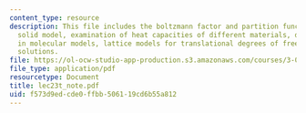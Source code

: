 ```yaml
---
content_type: resource
description: This file includes the boltzmann factor and partition function, the Debye
  solid model, examination of heat capacities of different materials, degrees of freedom
  in molecular models, lattice models for translational degrees of freedom, polymer
  solutions.
file: https://ol-ocw-studio-app-production.s3.amazonaws.com/courses/3-012-fundamentals-of-materials-science-fall-2005/f573d9edcde0ffbb506119cd6b55a812_lec23t_note.pdf
file_type: application/pdf
resourcetype: Document
title: lec23t_note.pdf
uid: f573d9ed-cde0-ffbb-5061-19cd6b55a812
---
```

